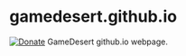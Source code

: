 # gamedesert.github.io
[![Donate](https://img.shields.io/static/v1?label=Donate%20Bitcoin&message=Help%20out%20and%20donate&color=yellow&style=flat&logo=bitcoin)](https://kotla.eu/donate/btc.html)
GameDesert github.io webpage.
